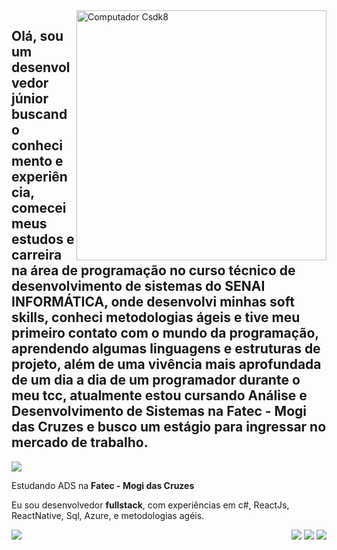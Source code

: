 <img src="https://raw.githubusercontent.com/MicaelliMedeiros/micaellimedeiros/master/image/computer-illustration.png" min-width="400px" max-width="400px" width="400px" align="right" alt="Computador Csdk8">

## Olá, sou um desenvolvedor júnior buscando conhecimento e experiência, comecei meus estudos e carreira na área de programação no curso técnico de desenvolvimento de sistemas do SENAI INFORMÁTICA, onde desenvolvi minhas soft skills, conheci metodologias ágeis e tive meu primeiro contato com o mundo da programação, aprendendo algumas linguagens e estruturas de projeto, além de uma vivência mais aprofundada de um dia a dia de um programador durante o meu tcc, atualmente estou cursando Análise e Desenvolvimento de Sistemas na Fatec - Mogi das Cruzes e busco um estágio para ingressar no mercado de trabalho.


<img src="https://img.shields.io/static/v1?label=Overview&message=Caio Soares&color=f8efd4&style=for-the-badge&logo=GitHub">

<p>

Estudando ADS na **Fatec - Mogi das Cruzes**<br/>

Eu sou desenvolvedor **fullstack**, com experiências em c#, ReactJs, ReactNative, Sql, Azure, e metodologias agéis.

</p>

<img align='left' src="https://github-readme-stats.vercel.app/api?username=Caio-Sdk8&show_icons=true&title_color=783c00&text_color=af552e&icon_color=783c00&bg_color=f8efd4&cache_seconds=2300">


<p align="right">
  <a href="mailto:caioadriana5@gmail.com.com" alt="Gmail">
  <img src="https://img.shields.io/badge/-Gmail-FF0000?style=flat-square&labelColor=FF0000&logo=gmail&logoColor=white&link=LINK-DO-SEU-EMAIL" /></a>

  <a href="https://www.linkedin.com/in/caio-soares-a866b4215/" alt="Linkedin">
  <img src="https://img.shields.io/badge/-Linkedin-0e76a8?style=flat-square&logo=Linkedin&logoColor=white&link=https://www.linkedin.com/in/caio-soares-a866b4215/" /></a>

  <a href="https://wa.me/qr/6J5YV5FQMS7HB1" alt="WhatsApp">
  <img src="https://img.shields.io/badge/-WhatsApp-25d366?style=flat-square&labelColor=25d366&logo=whatsapp&logoColor=white&link=https://wa.me/qr/6J5YV5FQMS7HB1"/></a>
</p> 

